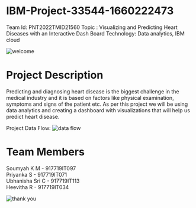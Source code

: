 # IBM-Project-33544-1660222473

Team Id: PNT2022TMID21560
Topic : Visualizing and Predicting Heart Diseases with an Interactive Dash Board
Technology: Data analytics, IBM cloud



![welcome](https://user-images.githubusercontent.com/88701456/202838064-5b452c92-2224-4d97-8543-89632059a1f5.gif)



# Project Description
Predicting and diagnosing heart disease is the biggest challenge in the medical industry and it is based on factors like physical examination, symptoms and signs of the patient etc.
As per this project we will be using data analytics and creating a dashboard with visualizations that will help us predict heart disease.

Project Data Flow:
![data flow](https://user-images.githubusercontent.com/88701456/202837933-a571b88f-41ae-48eb-9a8a-3daa02b89c39.JPG)

# Team Members
Soumyah K M - 917719IT097<br>
Priyanka S - 917719IT071<br>
Ubhanisha Sri C - 917719IT113<br>
Heevitha R - 917719IT034


![thank you](https://user-images.githubusercontent.com/88701456/202838006-5a200903-2205-428a-8baa-ffd578474e3a.gif)
